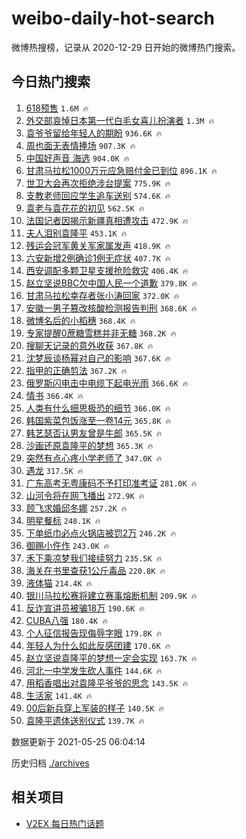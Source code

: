 # weibo-daily-hot-search

微博热搜榜，记录从 2020-12-29 日开始的微博热门搜索。

## 今日热门搜索

<!-- BEGIN -->

1. [618预售](https://s.weibo.com/weibo?q=%23618%E9%A2%84%E5%94%AE%23&Refer=top) `1.6M 🔥`
1. [外交部哀悼日本第一代白毛女喜儿扮演者](https://s.weibo.com/weibo?q=%23%E5%A4%96%E4%BA%A4%E9%83%A8%E5%93%80%E6%82%BC%E6%97%A5%E6%9C%AC%E7%AC%AC%E4%B8%80%E4%BB%A3%E7%99%BD%E6%AF%9B%E5%A5%B3%E5%96%9C%E5%84%BF%E6%89%AE%E6%BC%94%E8%80%85%23&Refer=top) `1.3M 🔥`
1. [袁爷爷留给年轻人的期盼](https://s.weibo.com/weibo?q=%23%E8%A2%81%E7%88%B7%E7%88%B7%E7%95%99%E7%BB%99%E5%B9%B4%E8%BD%BB%E4%BA%BA%E7%9A%84%E6%9C%9F%E7%9B%BC%23&Refer=top) `936.6K 🔥`
1. [周也面无表情捧场](https://s.weibo.com/weibo?q=%23%E5%91%A8%E4%B9%9F%E9%9D%A2%E6%97%A0%E8%A1%A8%E6%83%85%E6%8D%A7%E5%9C%BA%23&Refer=top) `907.3K 🔥`
1. [中国好声音 海选](https://s.weibo.com/weibo?q=%E4%B8%AD%E5%9B%BD%E5%A5%BD%E5%A3%B0%E9%9F%B3%20%E6%B5%B7%E9%80%89&Refer=top) `904.0K 🔥`
1. [甘肃马拉松1000万元应急赔付金已到位](https://s.weibo.com/weibo?q=%23%E7%94%98%E8%82%83%E9%A9%AC%E6%8B%89%E6%9D%BE1000%E4%B8%87%E5%85%83%E5%BA%94%E6%80%A5%E8%B5%94%E4%BB%98%E9%87%91%E5%B7%B2%E5%88%B0%E4%BD%8D%23&Refer=top) `896.1K 🔥`
1. [世卫大会再次拒绝涉台提案](https://s.weibo.com/weibo?q=%23%E4%B8%96%E5%8D%AB%E5%A4%A7%E4%BC%9A%E5%86%8D%E6%AC%A1%E6%8B%92%E7%BB%9D%E6%B6%89%E5%8F%B0%E6%8F%90%E6%A1%88%23&Refer=top) `775.9K 🔥`
1. [支教老师回应学生追车送别](https://s.weibo.com/weibo?q=%23%E6%94%AF%E6%95%99%E8%80%81%E5%B8%88%E5%9B%9E%E5%BA%94%E5%AD%A6%E7%94%9F%E8%BF%BD%E8%BD%A6%E9%80%81%E5%88%AB%23&Refer=top) `574.6K 🔥`
1. [袁老与袁花花的初见](https://s.weibo.com/weibo?q=%23%E8%A2%81%E8%80%81%E4%B8%8E%E8%A2%81%E8%8A%B1%E8%8A%B1%E7%9A%84%E5%88%9D%E8%A7%81%23&Refer=top) `562.5K 🔥`
1. [法国记者因揭示新疆真相遭攻击](https://s.weibo.com/weibo?q=%23%E6%B3%95%E5%9B%BD%E8%AE%B0%E8%80%85%E5%9B%A0%E6%8F%AD%E7%A4%BA%E6%96%B0%E7%96%86%E7%9C%9F%E7%9B%B8%E9%81%AD%E6%94%BB%E5%87%BB%23&Refer=top) `472.9K 🔥`
1. [夫人泪别袁隆平](https://s.weibo.com/weibo?q=%23%E5%A4%AB%E4%BA%BA%E6%B3%AA%E5%88%AB%E8%A2%81%E9%9A%86%E5%B9%B3%23&Refer=top) `453.1K 🔥`
1. [残运会冠军黄关军家属发声](https://s.weibo.com/weibo?q=%23%E6%AE%8B%E8%BF%90%E4%BC%9A%E5%86%A0%E5%86%9B%E9%BB%84%E5%85%B3%E5%86%9B%E5%AE%B6%E5%B1%9E%E5%8F%91%E5%A3%B0%23&Refer=top) `418.9K 🔥`
1. [六安新增2例确诊1例无症状](https://s.weibo.com/weibo?q=%23%E5%85%AD%E5%AE%89%E6%96%B0%E5%A2%9E2%E4%BE%8B%E7%A1%AE%E8%AF%8A1%E4%BE%8B%E6%97%A0%E7%97%87%E7%8A%B6%23&Refer=top) `407.7K 🔥`
1. [西安调配多颗卫星支援抢险救灾](https://s.weibo.com/weibo?q=%E8%A5%BF%E5%AE%89%E8%B0%83%E9%85%8D%E5%A4%9A%E9%A2%97%E5%8D%AB%E6%98%9F%E6%94%AF%E6%8F%B4%E6%8A%A2%E9%99%A9%E6%95%91%E7%81%BE&Refer=top) `406.4K 🔥`
1. [赵立坚说BBC欠中国人民一个道歉](https://s.weibo.com/weibo?q=%23%E8%B5%B5%E7%AB%8B%E5%9D%9A%E8%AF%B4BBC%E6%AC%A0%E4%B8%AD%E5%9B%BD%E4%BA%BA%E6%B0%91%E4%B8%80%E4%B8%AA%E9%81%93%E6%AD%89%23&Refer=top) `379.8K 🔥`
1. [甘肃马拉松幸存者张小涛回家](https://s.weibo.com/weibo?q=%23%E7%94%98%E8%82%83%E9%A9%AC%E6%8B%89%E6%9D%BE%E5%B9%B8%E5%AD%98%E8%80%85%E5%BC%A0%E5%B0%8F%E6%B6%9B%E5%9B%9E%E5%AE%B6%23&Refer=top) `372.0K 🔥`
1. [安徽一男子篡改核酸检测报告判刑](https://s.weibo.com/weibo?q=%23%E5%AE%89%E5%BE%BD%E4%B8%80%E7%94%B7%E5%AD%90%E7%AF%A1%E6%94%B9%E6%A0%B8%E9%85%B8%E6%A3%80%E6%B5%8B%E6%8A%A5%E5%91%8A%E5%88%A4%E5%88%91%23&Refer=top) `368.6K 🔥`
1. [微博名后的小稻穗](https://s.weibo.com/weibo?q=%23%E5%BE%AE%E5%8D%9A%E5%90%8D%E5%90%8E%E7%9A%84%E5%B0%8F%E7%A8%BB%E7%A9%97%23&Refer=top) `368.4K 🔥`
1. [专家提醒0蔗糖雪糕并非无糖](https://s.weibo.com/weibo?q=%23%E4%B8%93%E5%AE%B6%E6%8F%90%E9%86%920%E8%94%97%E7%B3%96%E9%9B%AA%E7%B3%95%E5%B9%B6%E9%9D%9E%E6%97%A0%E7%B3%96%23&Refer=top) `368.2K 🔥`
1. [搜聊天记录的意外收获](https://s.weibo.com/weibo?q=%23%E6%90%9C%E8%81%8A%E5%A4%A9%E8%AE%B0%E5%BD%95%E7%9A%84%E6%84%8F%E5%A4%96%E6%94%B6%E8%8E%B7%23&Refer=top) `367.8K 🔥`
1. [沈梦辰谈杨幂对自己的影响](https://s.weibo.com/weibo?q=%23%E6%B2%88%E6%A2%A6%E8%BE%B0%E8%B0%88%E6%9D%A8%E5%B9%82%E5%AF%B9%E8%87%AA%E5%B7%B1%E7%9A%84%E5%BD%B1%E5%93%8D%23&Refer=top) `367.6K 🔥`
1. [指甲的正确剪法](https://s.weibo.com/weibo?q=%23%E6%8C%87%E7%94%B2%E7%9A%84%E6%AD%A3%E7%A1%AE%E5%89%AA%E6%B3%95%23&Refer=top) `367.2K 🔥`
1. [俄罗斯闪电击中电缆下起电光雨](https://s.weibo.com/weibo?q=%23%E4%BF%84%E7%BD%97%E6%96%AF%E9%97%AA%E7%94%B5%E5%87%BB%E4%B8%AD%E7%94%B5%E7%BC%86%E4%B8%8B%E8%B5%B7%E7%94%B5%E5%85%89%E9%9B%A8%23&Refer=top) `366.6K 🔥`
1. [情书](https://s.weibo.com/weibo?q=%E6%83%85%E4%B9%A6&Refer=top) `366.4K 🔥`
1. [人类有什么细思极恐的细节](https://s.weibo.com/weibo?q=%23%E4%BA%BA%E7%B1%BB%E6%9C%89%E4%BB%80%E4%B9%88%E7%BB%86%E6%80%9D%E6%9E%81%E6%81%90%E7%9A%84%E7%BB%86%E8%8A%82%23&Refer=top) `366.0K 🔥`
1. [韩国紫菜包饭涨至一卷14元](https://s.weibo.com/weibo?q=%23%E9%9F%A9%E5%9B%BD%E7%B4%AB%E8%8F%9C%E5%8C%85%E9%A5%AD%E6%B6%A8%E8%87%B3%E4%B8%80%E5%8D%B714%E5%85%83%23&Refer=top) `365.8K 🔥`
1. [韩艺瑟否认男友曾是牛郎](https://s.weibo.com/weibo?q=%23%E9%9F%A9%E8%89%BA%E7%91%9F%E5%90%A6%E8%AE%A4%E7%94%B7%E5%8F%8B%E6%9B%BE%E6%98%AF%E7%89%9B%E9%83%8E%23&Refer=top) `365.5K 🔥`
1. [沙画还原袁隆平的梦想](https://s.weibo.com/weibo?q=%23%E6%B2%99%E7%94%BB%E8%BF%98%E5%8E%9F%E8%A2%81%E9%9A%86%E5%B9%B3%E7%9A%84%E6%A2%A6%E6%83%B3%23&Refer=top) `365.3K 🔥`
1. [突然有点心疼小学老师了](https://s.weibo.com/weibo?q=%23%E7%AA%81%E7%84%B6%E6%9C%89%E7%82%B9%E5%BF%83%E7%96%BC%E5%B0%8F%E5%AD%A6%E8%80%81%E5%B8%88%E4%BA%86%23&Refer=top) `347.0K 🔥`
1. [遇龙](https://s.weibo.com/weibo?q=%E9%81%87%E9%BE%99&Refer=top) `317.5K 🔥`
1. [广东高考无粤康码不予打印准考证](https://s.weibo.com/weibo?q=%23%E5%B9%BF%E4%B8%9C%E9%AB%98%E8%80%83%E6%97%A0%E7%B2%A4%E5%BA%B7%E7%A0%81%E4%B8%8D%E4%BA%88%E6%89%93%E5%8D%B0%E5%87%86%E8%80%83%E8%AF%81%23&Refer=top) `281.0K 🔥`
1. [山河令将在网飞播出](https://s.weibo.com/weibo?q=%23%E5%B1%B1%E6%B2%B3%E4%BB%A4%E5%B0%86%E5%9C%A8%E7%BD%91%E9%A3%9E%E6%92%AD%E5%87%BA%23&Refer=top) `272.9K 🔥`
1. [顾飞求婚邱冬娜](https://s.weibo.com/weibo?q=%23%E9%A1%BE%E9%A3%9E%E6%B1%82%E5%A9%9A%E9%82%B1%E5%86%AC%E5%A8%9C%23&Refer=top) `257.2K 🔥`
1. [明星餐标](https://s.weibo.com/weibo?q=%23%E6%98%8E%E6%98%9F%E9%A4%90%E6%A0%87%23&Refer=top) `248.1K 🔥`
1. [下单纸巾必点火锅店被罚2万](https://s.weibo.com/weibo?q=%23%E4%B8%8B%E5%8D%95%E7%BA%B8%E5%B7%BE%E5%BF%85%E7%82%B9%E7%81%AB%E9%94%85%E5%BA%97%E8%A2%AB%E7%BD%9A2%E4%B8%87%23&Refer=top) `246.2K 🔥`
1. [御赐小仵作](https://s.weibo.com/weibo?q=%E5%BE%A1%E8%B5%90%E5%B0%8F%E4%BB%B5%E4%BD%9C&Refer=top) `243.0K 🔥`
1. [禾下乘凉梦我们接续努力](https://s.weibo.com/weibo?q=%23%E7%A6%BE%E4%B8%8B%E4%B9%98%E5%87%89%E6%A2%A6%E6%88%91%E4%BB%AC%E6%8E%A5%E7%BB%AD%E5%8A%AA%E5%8A%9B%23&Refer=top) `235.5K 🔥`
1. [海关在书里查获1公斤毒品](https://s.weibo.com/weibo?q=%23%E6%B5%B7%E5%85%B3%E5%9C%A8%E4%B9%A6%E9%87%8C%E6%9F%A5%E8%8E%B71%E5%85%AC%E6%96%A4%E6%AF%92%E5%93%81%23&Refer=top) `220.8K 🔥`
1. [液体猫](https://s.weibo.com/weibo?q=%23%E6%B6%B2%E4%BD%93%E7%8C%AB%23&Refer=top) `214.4K 🔥`
1. [银川马拉松赛将建立赛事熔断机制](https://s.weibo.com/weibo?q=%23%E9%93%B6%E5%B7%9D%E9%A9%AC%E6%8B%89%E6%9D%BE%E8%B5%9B%E5%B0%86%E5%BB%BA%E7%AB%8B%E8%B5%9B%E4%BA%8B%E7%86%94%E6%96%AD%E6%9C%BA%E5%88%B6%23&Refer=top) `209.9K 🔥`
1. [反诈宣讲员被骗18万](https://s.weibo.com/weibo?q=%23%E5%8F%8D%E8%AF%88%E5%AE%A3%E8%AE%B2%E5%91%98%E8%A2%AB%E9%AA%9718%E4%B8%87%23&Refer=top) `190.6K 🔥`
1. [CUBA八强](https://s.weibo.com/weibo?q=CUBA%E5%85%AB%E5%BC%BA&Refer=top) `180.4K 🔥`
1. [个人征信报告现侮辱字眼](https://s.weibo.com/weibo?q=%23%E4%B8%AA%E4%BA%BA%E5%BE%81%E4%BF%A1%E6%8A%A5%E5%91%8A%E7%8E%B0%E4%BE%AE%E8%BE%B1%E5%AD%97%E7%9C%BC%23&Refer=top) `179.8K 🔥`
1. [年轻人为什么如此反感团建](https://s.weibo.com/weibo?q=%23%E5%B9%B4%E8%BD%BB%E4%BA%BA%E4%B8%BA%E4%BB%80%E4%B9%88%E5%A6%82%E6%AD%A4%E5%8F%8D%E6%84%9F%E5%9B%A2%E5%BB%BA%23&Refer=top) `170.6K 🔥`
1. [赵立坚说袁隆平的梦想一定会实现](https://s.weibo.com/weibo?q=%23%E8%B5%B5%E7%AB%8B%E5%9D%9A%E8%AF%B4%E8%A2%81%E9%9A%86%E5%B9%B3%E7%9A%84%E6%A2%A6%E6%83%B3%E4%B8%80%E5%AE%9A%E4%BC%9A%E5%AE%9E%E7%8E%B0%23&Refer=top) `163.7K 🔥`
1. [河北一中学发生砍人事件](https://s.weibo.com/weibo?q=%23%E6%B2%B3%E5%8C%97%E4%B8%80%E4%B8%AD%E5%AD%A6%E5%8F%91%E7%94%9F%E7%A0%8D%E4%BA%BA%E4%BA%8B%E4%BB%B6%23&Refer=top) `144.6K 🔥`
1. [用稻香唱出对袁隆平爷爷的思念](https://s.weibo.com/weibo?q=%23%E7%94%A8%E7%A8%BB%E9%A6%99%E5%94%B1%E5%87%BA%E5%AF%B9%E8%A2%81%E9%9A%86%E5%B9%B3%E7%88%B7%E7%88%B7%E7%9A%84%E6%80%9D%E5%BF%B5%23&Refer=top) `143.5K 🔥`
1. [生活家](https://s.weibo.com/weibo?q=%E7%94%9F%E6%B4%BB%E5%AE%B6&Refer=top) `141.4K 🔥`
1. [00后新兵穿上军装的样子](https://s.weibo.com/weibo?q=%2300%E5%90%8E%E6%96%B0%E5%85%B5%E7%A9%BF%E4%B8%8A%E5%86%9B%E8%A3%85%E7%9A%84%E6%A0%B7%E5%AD%90%23&Refer=top) `140.5K 🔥`
1. [袁隆平遗体送别仪式](https://s.weibo.com/weibo?q=%23%E8%A2%81%E9%9A%86%E5%B9%B3%E9%81%97%E4%BD%93%E9%80%81%E5%88%AB%E4%BB%AA%E5%BC%8F%23&Refer=top) `139.7K 🔥`

数据更新于 2021-05-25 06:04:14

<!-- END -->

历史归档 [./archives](./archives)

## 相关项目

- [V2EX 每日热门话题](https://github.com/boojack/v2ex-daily-hot-topic)
